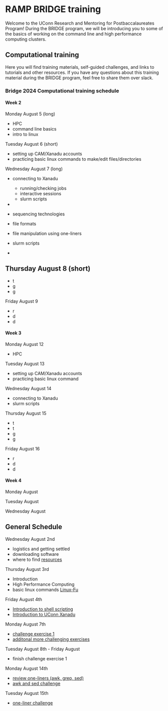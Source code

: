 # RAMP BRIDGE training

Welcome to the UConn Research and Mentoring for Postbaccalaureates Program! During the BRIDGE program, we will be introducing you to some of the basics of working on the command line and high performance computing clusters.

## Computational training

Here you will find training materials, self-guided challenges, and links to tutorials and other resources. If you have any questions about this training material during the BRIDGE program, feel free to share them over slack. 

### Bridge 2024 Computational training schedule 

#### Week 2
Monday August 5 (long)
- HPC
- command line basics
- intro to linux

Tuesday August 6 (short)
- setting up CAM/Xanadu accounts
- practicing basic linux commands to make/edit files/directories  

Wednesday August 7 (long)
- connecting to Xanadu
  - running/checking jobs
  - interactive sessions
  - slurm scripts
- 
 
    
- sequencing technologies
- file formats
- file manipulation using one-liners
- slurm scripts
- 

Thursday August 8 (short) 
- 
- t
- g
- g

Friday August 9
- r
- d
- d

#### Week 3
Monday August 12 
- HPC

Tuesday August 13
- setting up CAM/Xanadu accounts
- practicing basic linux command

Wednesday August 14
- connecting to Xanadu
- slurm scripts

Thursday August 15
- t
- t
- g
- g

Friday August 16
- r
- d
- d


#### Week 4

Monday August 

Tuesday August

Wednesday August 









## General Schedule
Wednesday August 2nd
- logistics and getting settled
- downloading software 
- where to find [resources](resources.md)

Thursday August 3rd
- Introduction
- High Performance Computing 
- basic linux commands [Linux-Fu](https://linuxjourney.com/) 

Friday August 4th
- [Introduction to shell scripting](https://swcarpentry.github.io/shell-novice/01-intro.html)
- [Introduction to UConn Xanadu](xanadu_and_slurm.md)

Monday August 7th
- [challenge exercise 1](challenge_monday_aug_7.md)
- [additonal more challenging exercises](additional_challenge_one.md)

Tuesday August 8th - Friday August 
- finish challenge exercise 1

Monday August 14th
- [review one-liners (awk, grep, sed)](review_awk_and_sed.md)
- [awk and sed challenge](fun_with_files.md)

Tuesday August 15th
- [one-liner challenge](one_liner_challenge.md)
